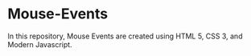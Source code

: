 # Mouse-Events
In this repository, Mouse Events are created using HTML 5, CSS 3, and Modern Javascript.

